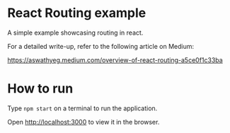 # React Routing example

A simple example showcasing routing in react. 

For a detailed write-up, refer to the following article on Medium:

https://aswathyeg.medium.com/overview-of-react-routing-a5ce0f1c33ba


# How to run

Type `npm start` on a terminal to run the application. 

Open [http://localhost:3000](http://localhost:3000) to view it in the browser.

 
 
